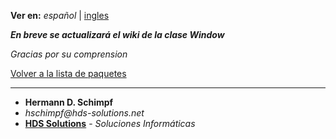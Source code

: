 **Ver en:** _español_ | [ingles](http://code.google.com/p/javaclassesrepository/wiki/Window?tm=6&wl=en)

**_En breve se actualizará el wiki de la clase Window_**

_Gracias por su comprension_

[Volver a la lista de paquetes](http://code.google.com/p/javaclassesrepository/wiki/packages?tm=6&wl=es)

---

  * **Hermann D. Schimpf**
  * _hschimpf@hds-solutions.net_
  * **[HDS Solutions](http://hds-solutions.net)** - _Soluciones Informáticas_